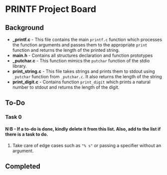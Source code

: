 # PRINTF Project Board
## Background

 - **_printf.c** - This file contains the main `printf.c` function which processes the function arguments and passes them to the appropriate `print` function and returns the length of the printed string.
 - **main.h** - Contains all structures declaration and function prototypes
 - **_putchar.c** - This function mimics the `putchar` function of the stdio library.
 - **print_string.c** - This file takes strings and prints them to stdout using `_putchar` function from `_putchar.c`. It also returns the length of the string
 - **print_digit.c** - Contains function `print_digit` which prints a natural number to stdout and returns the length of the digit.

## To-Do
### Task 0
#### N:B - If a to-do is done, kindly delete it from this list. Also, add to the list if there is a task to do.

 1. Take care of edge cases such as `"% s"`  or passing a specifier without an argument.

## Completed

